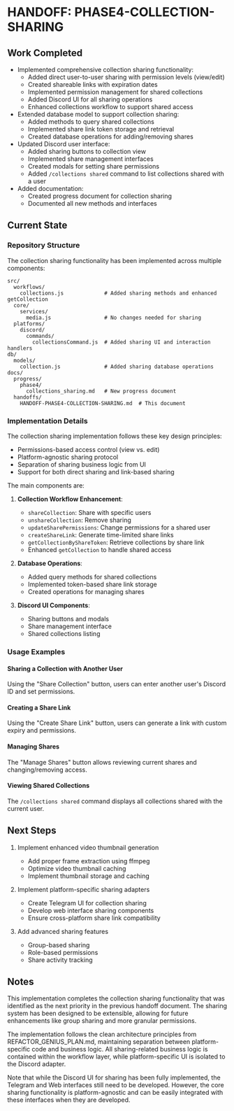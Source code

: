 # HANDOFF: PHASE4-COLLECTION-SHARING

## Work Completed
- Implemented comprehensive collection sharing functionality:
  - Added direct user-to-user sharing with permission levels (view/edit)
  - Created shareable links with expiration dates
  - Implemented permission management for shared collections
  - Added Discord UI for all sharing operations
  - Enhanced collections workflow to support shared access
- Extended database model to support collection sharing:
  - Added methods to query shared collections
  - Implemented share link token storage and retrieval
  - Created database operations for adding/removing shares
- Updated Discord user interface:
  - Added sharing buttons to collection view
  - Implemented share management interfaces
  - Created modals for setting share permissions
  - Added `/collections shared` command to list collections shared with a user
- Added documentation:
  - Created progress document for collection sharing
  - Documented all new methods and interfaces

## Current State

### Repository Structure
The collection sharing functionality has been implemented across multiple components:

```
src/
  workflows/
    collections.js             # Added sharing methods and enhanced getCollection
  core/
    services/
      media.js                 # No changes needed for sharing
  platforms/
    discord/
      commands/
        collectionsCommand.js  # Added sharing UI and interaction handlers
db/
  models/
    collection.js              # Added sharing database operations
docs/
  progress/
    phase4/
      collections_sharing.md   # New progress document
  handoffs/
    HANDOFF-PHASE4-COLLECTION-SHARING.md  # This document
```

### Implementation Details

The collection sharing implementation follows these key design principles:
- Permissions-based access control (view vs. edit)
- Platform-agnostic sharing protocol
- Separation of sharing business logic from UI
- Support for both direct sharing and link-based sharing

The main components are:

1. **Collection Workflow Enhancement**:
   - `shareCollection`: Share with specific users
   - `unshareCollection`: Remove sharing
   - `updateSharePermissions`: Change permissions for a shared user
   - `createShareLink`: Generate time-limited share links
   - `getCollectionByShareToken`: Retrieve collections by share link
   - Enhanced `getCollection` to handle shared access

2. **Database Operations**:
   - Added query methods for shared collections
   - Implemented token-based share link storage
   - Created operations for managing shares

3. **Discord UI Components**:
   - Sharing buttons and modals
   - Share management interface
   - Shared collections listing

### Usage Examples

#### Sharing a Collection with Another User
Using the "Share Collection" button, users can enter another user's Discord ID and set permissions.

#### Creating a Share Link
Using the "Create Share Link" button, users can generate a link with custom expiry and permissions.

#### Managing Shares
The "Manage Shares" button allows reviewing current shares and changing/removing access.

#### Viewing Shared Collections
The `/collections shared` command displays all collections shared with the current user.

## Next Steps
1. Implement enhanced video thumbnail generation
   - Add proper frame extraction using ffmpeg
   - Optimize video thumbnail caching
   - Implement thumbnail storage and caching

2. Implement platform-specific sharing adapters
   - Create Telegram UI for collection sharing
   - Develop web interface sharing components
   - Ensure cross-platform share link compatibility

3. Add advanced sharing features
   - Group-based sharing
   - Role-based permissions
   - Share activity tracking

## Notes
This implementation completes the collection sharing functionality that was identified as the next priority in the previous handoff document. The sharing system has been designed to be extensible, allowing for future enhancements like group sharing and more granular permissions.

The implementation follows the clean architecture principles from REFACTOR_GENIUS_PLAN.md, maintaining separation between platform-specific code and business logic. All sharing-related business logic is contained within the workflow layer, while platform-specific UI is isolated to the Discord adapter.

Note that while the Discord UI for sharing has been fully implemented, the Telegram and Web interfaces still need to be developed. However, the core sharing functionality is platform-agnostic and can be easily integrated with these interfaces when they are developed. 